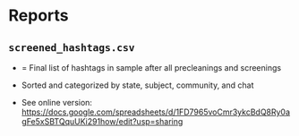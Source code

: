 # Reports

## `screened_hashtags.csv`

-   = Final list of hashtags in sample after all precleanings and screenings

-   Sorted and categorized by state, subject, community, and chat

-   See online version: <https://docs.google.com/spreadsheets/d/1FD7965voCmr3ykcBdQ8Ry0agFe5xSBTQquUKi291how/edit?usp=sharing>
